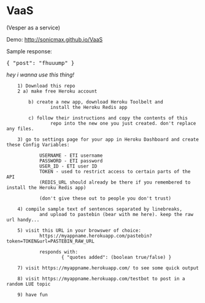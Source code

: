# VaaS
(Vesper as a service)

Demo: http://sonicmax.github.io/VaaS

Sample response:

<pre>{ "post": "fhuuump" }</pre>

<i>hey i wanna use this thing!</i>	

		1) Download this repo
		2 a) make free Heroku account
		
			b) create a new app, download Heroku Toolbelt and 
					install the Heroku Redis app
					
			c) follow their instructions and copy the contents of this 
					repo into the new one you just created. don't replace any files.
		
		3) go to settings page for your app in Heroku Dashboard and create these Config Variables: 
		
				USERNAME - ETI username
				PASSWORD - ETI password
				USER_ID - ETI user ID
				TOKEN - used to restrict access to certain parts of the API
				(REDIS_URL should already be there if you remembered to install the Heroku Redis app)
			
				(don't give these out to people you don't trust)
		
		4) compile sample text of sentences separated by linebreaks, 
				and upload to pastebin (bear with me here). keep the raw url handy...
		
		5) visit this URL in your browswer of choice: 
				https://myappname.herokuapp.com/pastebin?token=TOKEN&url=PASTEBIN_RAW_URL
				
				responds with:
						{ "quotes added": (boolean true/false) }
		
		7) visit https://myappname.herokuapp.com/ to see some quick output
		
		8) visit https://myappname.herokuapp.com/testbot to post in a random LUE topic
		
		9) have fun